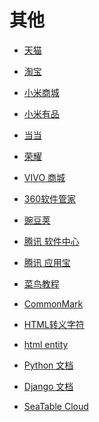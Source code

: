 # 其他

<div id = "首"></div>
<script src = "../js/首.js"></script>

* [天猫](https://www.tmall.com/)
* [淘宝](https://m.taobao.com/)
* [小米商城](https://m.mi.com/)
* [小米有品](https://m.xiaomiyoupin.com/main)
* [当当](https://m.dangdang.com/)
* [荣耀](https://www.hihonor.com/cn/m/home)
* [VIVO 商城](https://shop.vivo.com.cn/wap/)

* [360软件管家](https://soft.360.cn/)
* [豌豆荚](https://m.wandoujia.com/)
* [腾讯 软件中心](https://pc.qq.com/)
* [腾讯 应用宝](https://sj.qq.com/)

* [菜鸟教程](https://www.runoob.com/)
* [CommonMark](https://commonmark.org/help/)
* [HTML转义字符](https://tool.oschina.net/commons?type=2)
* [html entity](https://html.spec.whatwg.org/multipage/named-characters.html#named-character-references)
* [Python 文档](https://docs.python.org/zh-cn/3/)
* [Django 文档](https://docs.djangoproject.com/zh-hans/)
* [SeaTable Cloud](https://cloud.seatable.cn/)
